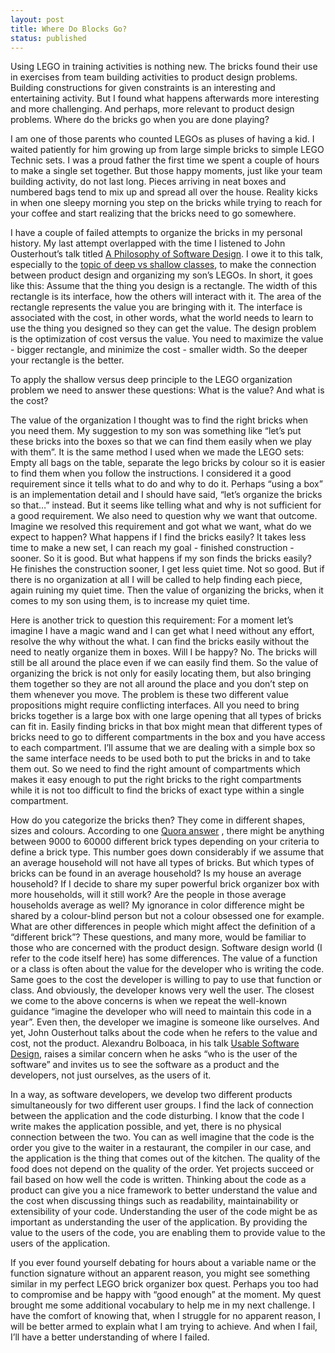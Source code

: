 ```yaml
---
layout: post
title: Where Do Blocks Go?
status: published
---
```


Using LEGO in training activities is nothing new. The bricks found their use in exercises from team building activities to product design problems. Building constructions for given constraints is an interesting and entertaining activity. But I found what happens afterwards more interesting and more challenging. And perhaps, more relevant to product design problems. Where do the bricks go when you are done playing?

I am one of those parents who counted LEGOs as pluses of having a kid. I waited patiently for him growing up from large simple bricks to simple LEGO Technic sets. I was a proud father the first time we spent a couple of hours to make a single set together. But those happy moments, just like your team building activity, do not last long. Pieces arriving in neat boxes and numbered bags tend to mix up and spread all over the house. Reality kicks in when one sleepy morning you step on the bricks while trying to reach for your coffee and start realizing that the bricks need to go somewhere.

I have a couple of failed attempts to organize the bricks in my personal history. My last attempt overlapped with the time I listened to John Ousterhout’s talk titled [A Philosophy of Software Design](https://www.youtube.com/watch?v=bmSAYlu0NcY). I owe it to this talk, especially to the [topic of deep vs shallow classes](https://www.youtube.com/watch?v=bmSAYlu0NcY&t=13m10s), to make the connection between product design and organizing my son’s LEGOs. In short, it goes like this: Assume that the thing you design is a rectangle. The width of this rectangle is its interface, how the others will interact with it. The area of the rectangle represents the value you are bringing with it. The interface is associated with the cost, in other words, what the world needs to learn to use the thing you designed so they can get the value. The design problem is the optimization of cost versus the value. You need to maximize the value - bigger rectangle, and minimize the cost - smaller width. So the deeper your rectangle is the better.

To apply the shallow versus deep principle to the LEGO organization problem we need to answer these questions: What is the value? And what is the cost?

The value of the organization I thought was to find the right bricks when you need them. My suggestion to my son was something like “let’s put these bricks into the boxes so that we can find them easily when we play with them”. It is the same method I used when we made the LEGO sets: Empty all bags on the table, separate the lego bricks by colour so it is easier to find them when you follow the instructions. I considered it a good requirement since it tells what to do and why to do it. Perhaps “using a box” is an implementation detail and I should have said, “let’s organize the bricks so that…” instead. But it seems like telling what and why is not sufficient for a good requirement. We also need to question why we want that outcome. Imagine we resolved this requirement and got what we want, what do we expect to happen? What happens if I find the bricks easily? It takes less time to make a new set, I can reach my goal - finished construction - sooner. So it is good. But what happens if my son finds the bricks easily? He finishes the construction sooner, I get less quiet time. Not so good. But if there is no organization at all I will be called to help finding each piece, again ruining my quiet time. Then the value of organizing the bricks, when it comes to my son using them, is to increase my quiet time.

Here is another trick to question this requirement: For a moment let’s imagine I have a magic wand and I can get what I need without any effort, resolve the why without the what. I can find the bricks easily without the need to neatly organize them in boxes. Will I be happy? No. The bricks will still be all around the place even if we can easily find them. So the value of organizing the brick is not only for easily locating them, but also bringing them together so they are not all around the place and you don’t step on them whenever you move.
The problem is these two different value propositions might require conflicting interfaces. All you need to bring bricks together is a large box with one large opening that all types of bricks can fit in. Easily finding bricks in that box might mean that different types of bricks need to go to different compartments in the box and you have access to each compartment. I’ll assume that we are dealing with a simple box so the same interface needs to be used both to put the bricks in and to take them out. So we need to find the right amount of compartments which makes it easy enough to put the right bricks to the right compartments while it is not too difficult to find the bricks of exact type within a single compartment.

How do you categorize the bricks then? They come in different shapes, sizes and colours. According to one [Quora answer](https://www.quora.com/How-many-types-of-LEGO-bricks-parts-are-there?share=1) , there might be anything between 9000 to 60000 different brick types depending on your criteria to define a brick type. This number goes down considerably if we assume that an average household will not have all types of bricks. But which types of bricks can be found in an average household? Is my house an average household? If I decide to share my super powerful brick organizer box with more households, will it still work? Are the people in those average households average as well? My ignorance in color difference might be shared by a colour-blind person but not a colour obsessed one for example. What are other differences in people which might affect the definition of a “different brick”?
These questions, and many more, would be familiar to those who are concerned with the product design. Software design world (I refer to the code itself here) has some differences. The value of a function or a class is often about the value for the developer who is writing the code. Same goes to the cost the developer is willing to pay to use that function or class. And obviously, the developer knows very well the user. The closest we come to the above concerns is when we repeat the well-known guidance “imagine the developer who will need to maintain this code in a year”. Even then, the developer we imagine is someone like ourselves. 
And yet, John Ousterhout talks about the code when he refers to the value and cost, not the product. Alexandru Bolboaca, in his talk [Usable Software Design](https://youtu.be/enkqMu8gZSY), raises a similar concern when he asks “who is the user of the software” and invites us to see the software as a product and the developers, not just ourselves, as the users of it.

In a way, as software developers, we develop two different products simultaneously for two different user groups. I find the lack of connection between the application and the code disturbing. I know that the code I write makes the application possible, and yet, there is no physical connection between the two. You can as well imagine that the code is the order you give to the waiter in a restaurant, the compiler in our case, and the application is the thing that comes out of the kitchen. The quality of the food does not depend on the quality of the order. Yet projects succeed or fail based on how well the code is written. Thinking about the code as a product can give you a nice framework to better understand the value and the cost when discussing things such as readability, maintainability or extensibility of your code. Understanding the user of the code might be as important as understanding the user of the application. By providing the value to the users of the code, you are enabling them to provide value to the users of the application. 

If you ever found yourself debating for hours about a variable name or the function signature without an apparent reason, you might see something similar in my perfect LEGO brick organizer box quest. Perhaps you too had to compromise and be happy with “good enough” at the moment. My quest brought me some additional vocabulary to help me in my next challenge. I have the comfort of knowing that, when I struggle for no apparent reason, I will be better armed to explain what I am trying to achieve. And when I fail, I’ll have a better understanding of where I failed.
